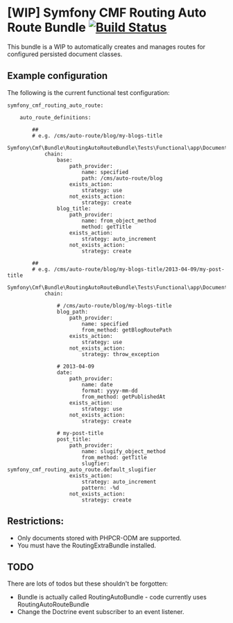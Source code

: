 # [WIP] Symfony CMF Routing Auto Route Bundle [![Build Status](https://secure.travis-ci.org/symfony-cmf/RoutingAutoRouteBundle.png)](http://travis-ci.org/symfony-cmf/RoutingExtraBundle)

This bundle is a WIP to automatically creates and manages routes for configured persisted 
document classes.

## Example configuration

The following is the current functional test configuration:

    symfony_cmf_routing_auto_route:

        auto_route_definitions:

            ## 
            # e.g. /cms/auto-route/blog/my-blogs-title
            Symfony\Cmf\Bundle\RoutingAutoRouteBundle\Tests\Functional\app\Document\Blog:
                chain:
                    base:
                        path_provider: 
                            name: specified
                            path: /cms/auto-route/blog
                        exists_action: 
                            strategy: use
                        not_exists_action: 
                            strategy: create
                    blog_title:
                        path_provider: 
                            name: from_object_method
                            method: getTitle
                        exists_action: 
                            strategy: auto_increment
                        not_exists_action: 
                            strategy: create

            ##
            # e.g. /cms/auto-route/blog/my-blogs-title/2013-04-09/my-post-title
            Symfony\Cmf\Bundle\RoutingAutoRouteBundle\Tests\Functional\app\Document\Post:
                chain:

                    # /cms/auto-route/blog/my-blogs-title
                    blog_path:
                        path_provider:
                            name: specified
                            from_method: getBlogRoutePath
                        exists_action: 
                            strategy: use
                        not_exists_action: 
                            strategy: throw_exception

                    # 2013-04-09
                    date:
                        path_provider: 
                            name: date
                            format: yyyy-mm-dd
                            from_method: getPublishedAt
                        exists_action: 
                            strategy: use
                        not_exists_action: 
                            strategy: create

                    # my-post-title
                    post_title:
                        path_provider: 
                            name: slugify_object_method
                            from_method: getTitle
                            slugfier: symfony_cmf_routing_auto_route.default_slugifier
                        exists_action: 
                            strategy: auto_increment
                            pattern: -%d
                        not_exists_action: 
                            strategy: create


## Restrictions:

 * Only documents stored with PHPCR-ODM are supported.
 * You must have the RoutingExtraBundle installed.

## TODO

There are lots of todos but these shouldn't be forgotten:

 * Bundle is actually called RoutingAutoBundle - code currently uses RoutingAutoRouteBundle
 * Change the Doctrine event subscriber to an event listener.

